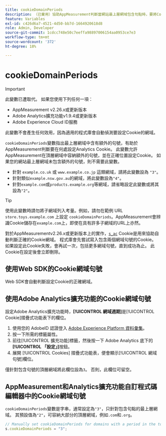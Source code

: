 ```yaml
---
title: cookieDomainPeriods
description: （已棄用）協助AppMeasurement判斷當網站最上層網域包含句點時，要將Cookie儲存於何處。
feature: Variables
exl-id: c426d6a7-4521-4d50-bb7d-1664920618d8
role: Admin, Developer
source-git-commit: 1cdcc748e50c7eeffa98897006154aa0953ce7e3
workflow-type: tm+mt
source-wordcount: '372'
ht-degree: 18%

---
```


# cookieDomainPeriods

>[!IMPORTANT]
>此變數已遭取代。 如果您使用下列任何一項：
>
>* AppMeasurement v2.26.x或更新版本
>* Adobe Analytics擴充功能v1.9.4或更新版本
>* Adobe Experience Cloud ID服務
>
>此變數不會產生任何效用，因為適用的程式庫會自動偵測要設定Cookie的網域。

`cookieDomainPeriods`變數指出最上層網域中含有額外的句號，有助於AppMeasurement判斷要在何處設定Analytics Cookie。 此變數允許AppMeasurement在頂層網域中容納額外的句號，並在正確位置設定Cookie。 如果您的網站最上層網域未包含額外的句號，則不需要此變數。

* 針對 `example.co.uk` 或 `www.example.co.jp` 這類網域，請將此變數設為 `"3"`。
* 針對類似`example.nsw.gov.au`的網域，將此變數設為`"4"`。
* 針對`example.com`或`products.example.org`等網域，請省略設定此變數或將其設為`"2"`。

>[!TIP]
>
> 使用此變數時請勿將子網域列入考量。例如，請勿在範例 URL `store.toys.example.com` 上設定 `cookieDomainPeriods`。AppMeasurement會辨識Cookie儲存在`example.com`上，即使在具有許多子網域的URL上亦然。

對於AppMeasurementv2.26.x或更新版本上的實作，[`s_ac`](https://experienceleague.adobe.com/en/docs/core-services/interface/data-collection/cookies/analytics) Cookie是用來協助自動判斷正確的Cookie網域。 程式庫會先嘗試寫入包含兩個網域句號的Cookie。 如果設定此Cookie失敗，會再試一次，包括更多網域句號，直到成功為止。 此Cookie在設定後會立即刪除。

## 使用Web SDK的Cookie網域句號

Web SDK會自動判斷設定Cookie的正確網域。

## 使用Adobe Analytics擴充功能的Cookie網域句號

設定Adobe Analytics擴充功能時，**[!UICONTROL 網域週期]**&#x200B;是[!UICONTROL Cookie]摺疊式功能表下的欄位。

1. 使用您的 AdobeID 認證登入 [Adobe Experience Platform 資料彙集](https://experience.adobe.com/data-collection)。
1. 按一下所需的標籤屬性。
1. 前往[!UICONTROL 擴充功能]標籤，然後按一下 Adobe Analytics 底下的&#x200B;**[!UICONTROL 「設定」]**&#x200B;按鈕。
1. 展開 [!UICONTROL Cookies] 摺疊式功能表，便會顯示[!UICONTROL 網域句號]欄位。

僅針對包含句號的頂層網域將此欄位設為`3`。 否則，此欄位可留空。

## AppMeasurement和Analytics擴充功能自訂程式碼編輯器中的Cookie網域句號

`cookieDomainPeriods`變數是字串，通常設定為`"3"`，只針對包含句點的最上層網域。 其預設值為`"2"`，可容納大部分的頂層網域，例如`.com`和`.org`。

```js
// Manually set cookieDomainPeriods for domains with a period in the top-level domain, such as www.example.co.uk
s.cookieDomainPeriods = "3";
```
